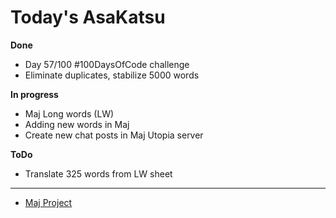 # Today's AsaKatsu


**Done**

* Day 57/100 #100DaysOfCode challenge
* Eliminate duplicates, stabilize 5000 words

**In progress**

* Maj Long words (LW)
* Adding new words in Maj
* Create new chat posts in Maj Utopia server

**ToDo**

* Translate 325 words from LW sheet

----

* [Maj Project](https://sagecode.net/maj/index.html)